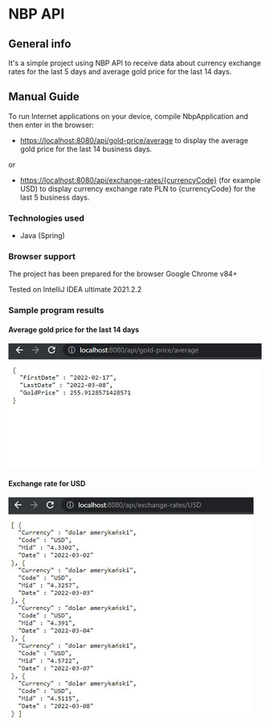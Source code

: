 # NBP API

## General info
It's a simple project using NBP API to receive data about currency
exchange rates for the last 5 days and average gold price for the last 14 days.

## Manual Guide
To run Internet applications on your device, compile NbpApplication and then enter in the browser:

- [https://localhost:8080/api/gold-price/average](https://localhost:8080/api/gold-price/average)
  to display the average gold price for the last 14 business days.

or

- [https://localhost:8080/api/exchange-rates/{currencyCode}](https://localhost:8080/api/exchange-rates/{currencyCode})
  (for example USD) to display currency exchange rate PLN to {currencyCode} for the last 5 business days.





### Technologies used

- Java (Spring)

### Browser support

The project has been prepared for the browser Google Chrome v84+

Tested on IntelliJ IDEA ultimate 2021.2.2

### Sample program results

#### Average gold price for the last 14 days

![view](./pictures/picture2.JPG)

#### Exchange rate for USD

![view](./pictures/picture1.JPG)